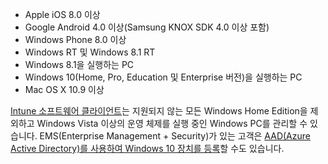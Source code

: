 
  - Apple iOS 8.0 이상
  - Google Android 4.0 이상(Samsung KNOX SDK 4.0 이상 포함)
  - Windows Phone 8.0 이상
  - Windows RT 및 Windows 8.1 RT
  - Windows 8.1을 실행하는 PC
  - Windows 10(Home, Pro, Education 및 Enterprise 버전)을 실행하는 PC
  - Mac OS X 10.9 이상

[Intune 소프트웨어 클라이언트](/intune/deploy-use/manage-windows-pcs-with-microsoft-intune)는 지원되지 않는 모든 Windows Home Edition을 제외하고 Windows Vista 이상의 운영 체제를 실행 중인 Windows PC를 관리할 수 있습니다.  EMS(Enterprise Management + Security)가 있는 고객은 [AAD(Azure Active Directory)를 사용하여 Windows 10 장치를 등록](set-up-windows-device-management-with-microsoft-intune.md#azure-active-directory-enrollment)할 수도 있습니다.


<!--HONumber=Sep16_HO2-->


